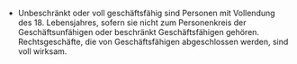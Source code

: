 - Unbeschränkt oder voll geschäftsfähig sind Personen mit Vollendung des 18. Lebensjahres, sofern sie nicht zum Personenkreis der Geschäftsunfähigen oder beschränkt Geschäftsfähigen gehören. Rechtsgeschäfte, die von Geschäftsfähigen abgeschlossen werden, sind voll wirksam.